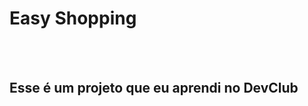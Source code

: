 <h1>Easy Shopping</h1>
<br>
<br>
<h2>Esse é um projeto que eu aprendi no <a heref="https://rodolfomori.com.br/devclub">DevClub</a></h2>
